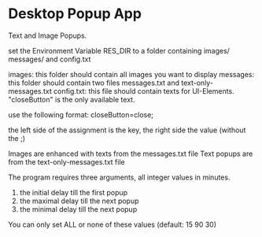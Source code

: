 # Desktop Popup App

Text and Image Popups.

set the Environment Variable RES_DIR to a folder containing images/ messages/ and config.txt

images: this folder should contain all images you want to display
messages: this folder should contain two files messages.txt and text-only-messages.txt
config.txt: this file should contain texts for UI-Elements. "closeButton" is the only available text.

use the following format:
closeButton=close;

the left side of the assignment is the key, the right side the value (without the ;)

Images are enhanced with texts from the messages.txt file
Text popups are from the text-only-messages.txt file

The program requires three arguments, all integer values in minutes.
1. the initial delay till the first popup
2. the maximal delay till the next popup
3. the minimal delay till the next popup

You can only set ALL or none of these values (default: 15 90 30)
